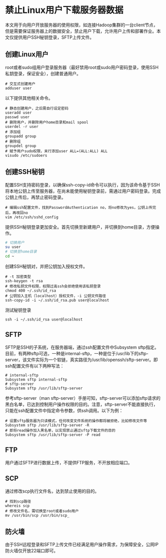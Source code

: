 # 禁止Linux用户下载服务器数据

本文用于向用户开放服务器的使用权限，如连接Hadoop集群的一台client节点，但是需要保证服务器上的数据安全，禁止用户下载，允许用户上传和部署作业。本文仅提供用户SSH秘钥登录，SFTP上传文件。

## 创建Linux用户

root或者sudo组用户登录服务器（最好禁用root或sudo用户密码登录，使用SSH私钥登录，保证安全），创建普通用户。

```shell
# 交互式创建用户
adduser user
```

以下提供其他相关命令。

```shell
# 静态创建用户，之后需自行设定密码
useradd user
passwd user
# 删除用户，并删除用户home目录和mail spool
userdel -r user
# 添加组
groupadd group
# 删除组
groupdel group
# 赋予用户sudo权限，末行添加user ALL=(ALL:ALL) ALL
visudo /etc/sudoers
```

## 创建SSH秘钥

配置SSH支持密码登录，以确保ssh-copy-id命令可以执行，因为该命令基于SSH将本地公钥上传至服务器，在尚未能使用秘钥登录前，需通过用户密码登录。完成公钥上传后，再禁止密码登录。

```shell
# 编辑ssh配置文件，找到PasswordAuthentication no，将no修改为yes，公钥上传完后，再改回no
vim /etc/ssh/sshd_config
```

提供SSH秘钥登录更加安全。首先切换至新建用户，并切换到home目录，方便操作。

```bash
# 切换用户
su user
# 切换至home目录
cd ~
```

创建SSH秘钥对，并把公钥加入授权文件。

```shell
# -t 加密类型
ssh-keygen -t rsa
# 修改私钥文件权限，权限过高ssh会拒绝使用该私钥登录
chmod 400 ~/.ssh/id_rsa
# 公钥加入主机（localhost）授权文件，-i 公钥文件路径
ssh-copy-id -i ~/.ssh/id_rsa.pub user@localhost
```

测试秘钥登录

```shell
ssh -i ~/.ssh/id_rsa user@localhost
```

## SFTP

SFTP是SSH的子系统，在服务器端，通过ssh配置文件中Subsystem sftp指定。目前，有两种sftp可选，一种是internal-sftp，一种是位于/usr/lib下的sftp-server，该文件实际为一个软链，真实路径为/usr/lib/openssh/sftp-server。即ssh配置文件有以下两种写法：

```
# internal-sftp
Subsystem sftp internal-sftp
# sftp-server
Subsystem sftp /usr/lib/sftp-server
```

参考sftp-server（man sftp-server）手册可知，sftp-server可以添加sftp请求的黑白名单，已达到控制用户操作权限的目的。注意，sftp-server不能直接执行，只能在ssh配置文件中指定命令参数，供ssh调用。以下为例：

```
# 设置sftp服务器为只读模式，任何改变文件系统的操作都将被拒绝，比如修改文件等
Subsystem sftp /usr/lib/sftp-server -R
# 即将read操作加入黑名单，以实现禁止通过sftp下载文件的目的
Subsystem sftp /usr/lib/sftp-server -P read
```
## FTP

用户通过SFTP进行数据上传，不提供FTP服务，不开放相应端口。

## SCP

通过修改scp执行文件名，达到禁止使用的目的。

```shell
# 找到scp路径
whereis scp
# 修改文件名，需切换至root或者sudo用户
mv /usr/bin/scp /usr/bin/scp_
```

## 防火墙

由于SSH远程登录和SFTP上传文件已经满足用户操作需求，为保障安全，公网IP防火墙仅开放22端口即可。
